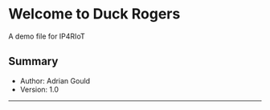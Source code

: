 # Welcome to Duck Rogers

A demo file for IP4RIoT

## Summary

- Author: Adrian Gould
- Version: 1.0



---
